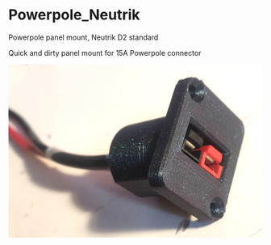 # Powerpole_Neutrik
Powerpole panel mount, Neutrik D2 standard

Quick and dirty panel mount for 15A Powerpole connector

![traversée de façade PowerPole format Neutrik](https://github.com/F6ITU/Powerpole_Neutrik/blob/main/bezel_Powerpole-Neutrik.jpg)
